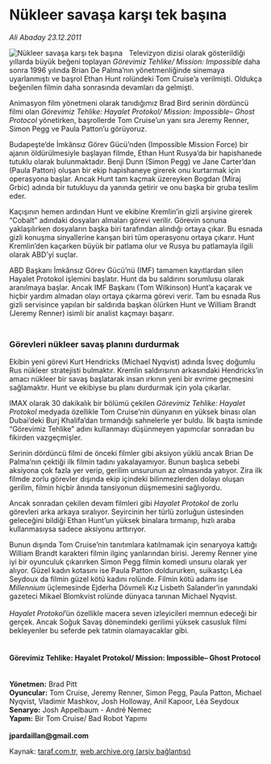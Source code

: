 # Nükleer savaşa karşı tek başına

*Ali Abaday 23.12.2011*

<div class="yazi"><img align="left" alt="Nükleer savaşa karşı tek başına" border="0" src="http://www.taraf.com.tr/fotoraflar/makaleler/nukleer-savasa-karsi-tek-basina_9003_orijinal.jpg" style="border-right-width:10px; border-color:#FFFFFF"/><p>Televizyon dizisi olarak gösterildiği yıllarda büyük beğeni toplayan <i>Görevimiz Tehlike/ Mission: Impossible</i> daha sonra 1996 yılında Brian De Palma’nın yönetmenliğinde sinemaya uyarlanmıştı ve başrol Ethan Hunt rolündeki Tom Cruise’a verilmişti. Oldukça beğenilen filmin daha sonrasında devamları da gelmişti.</p>
<p>Animasyon film yönetmeni olarak tanıdığımız Brad Bird serinin dördüncü filmi olan <i>Görevimiz Tehlike: Hayalet Protokol/ Mission: Impossible– Ghost Protocol</i> yönetirken, başrollerde Tom Cruise’un yanı sıra Jeremy Renner, Simon Pegg ve Paula Patton’u görüyoruz.</p>
<p>Budapeşte’de İmkânsız Görev Gücü’nden (Impossible Mission Force) bir ajanın öldürülmesiyle başlayan filmde, Ethan Hunt Rusya’da bir hapishanede tutuklu olarak bulunmaktadır. Benji Dunn (Simon Pegg) ve Jane Carter’dan (Paula Patton) oluşan bir ekip hapishaneye girerek onu kurtarmak için operasyona başlar. Ancak Hunt tam kaçmak üzereyken Bogdan (Miraj Grbic) adında bir tutukluyu da yanında getirir ve onu başka bir gruba teslim eder. </p>
<p>Kaçışının hemen ardından Hunt ve ekibine Kremlin’in gizli arşivine girerek “Cobalt” adındaki dosyaları almaları görevi verilir. Görevin sonuna yaklaşılırken dosyaların başka biri tarafından alındığı ortaya çıkar. Bu esnada gizli konuşma sinyallerine karışan biri tüm operasyonu ortaya çıkarır. Hunt Kremlin’den kaçarken büyük bir patlama olur ve Rusya bu patlamayla ilgili olarak ABD’yi suçlar.</p>
<p>ABD Başkanı İmkânsız Görev Gücü’nü (IMF) tamamen kayıtlardan silen Hayalet Protokol işlemini başlatır. Hunt da bu saldırını sorumlusu olarak aranılmaya başlar. Ancak IMF Başkanı (Tom Wilkinson) Hunt’a kaçarak ve hiçbir yardım almadan olayı ortaya çıkarma görevi verir. Tam bu esnada Rus gizli servisince yapılan bir saldırıda başkan ölürken Hunt ve William Brandt (Jeremy Renner) isimli bir analist kaçmayı başarır. </p>
<h3><br/>Görevleri nükleer savaş planını durdurmak</h3>
<p>Ekibin yeni görevi Kurt Hendricks (Michael Nyqvist) adında İsveç doğumlu Rus nükleer stratejisti bulmaktır. Kremlin saldırısının arkasındaki Hendricks’in amacı nükleer bir savaş başlatarak insan ırkının yeni bir evrime geçmesini sağlamaktır. Hunt ve ekibiyse bu planı durdurmak için yola çıkarlar.</p>
<p>IMAX olarak 30 dakikalık bir bölümü çekilen <i>Görevimiz Tehlike: Hayalet Protokol</i> medyada özellikle Tom Cruise’nin dünyanın en yüksek binası olan Dubai’deki Burj Khalifa’dan tırmandığı sahnelerle yer buldu. İlk başta isminde “Görevimiz Tehlike” adını kullanmayı düşünmeyen yapımcılar sonradan bu fikirden vazgeçmişler.</p>
<p>Serinin dördüncü filmi de önceki filmler gibi aksiyon yüklü ancak Brian De Palma’nın çektiği ilk filmin tadını yakalayamıyor. Bunun başlıca sebebi aksiyona çok fazla yer verip, gerilim unsurunun az olmasında yatıyor. Zira ilk filmde zorlu görevler dışında ekip içindeki bilinmezlerden dolayı oluşan gerilim, filmin hiçbir ânında tansiyonun düşmemesini sağlıyordu.</p>
<p>Ancak sonradan çekilen devam filmleri gibi <i>Hayalet Protokol</i> de zorlu görevleri arka arkaya sıralıyor. Seyircinin her türlü zorluğun üstesinden geleceğini bildiği Ethan Hunt’un yüksek binalara tırmanıp, hızlı araba kullanmasıysa sadece aksiyonu arttırıyor.</p>
<p>Bunun dışında Tom Cruise’nin tanıtımlara katılmamak için senaryoya kattığı William Brandt karakteri filmin ilginç yanlarından birisi. Jeremy Renner yine iyi bir oyunculuk çıkarırken Simon Pegg filmin komedi unsuru olarak yer alıyor. Güzel kadın kotasını ise Paula Patton doldururken, suikastçı Léa Seydoux da filmin güzel kötü kadını rolünde. Filmin kötü adamı ise <i>Millennium</i> üçlemesinde Ejderha Dövmeli Kız Lisbeth Salander’in yanındaki gazeteci Mikael Blomkvist rolünde dünyaca tanınan Michael Nyqvist.<br/><br/><i>Hayalet Protokol</i>’ün özellikle macera seven izleyicileri memnun edeceği bir gerçek. Ancak Soğuk Savaş dönemindeki gerilimi yüksek casusluk filmi bekleyenler bu seferde pek tatmin olamayacaklar gibi. </p>
<h4><br/>Görevimiz Tehlike: Hayalet Protokol/ Mission: Impossible– Ghost Protocol</h4>
<p><b><br/>Yönetmen:</b> Brad Pitt<br/><b>Oyuncular:</b> Tom Cruise, Jeremy Renner, Simon Pegg, Paula Patton, Michael Nyqvist, Vladimir Mashkov, Josh Holloway, Anil Kapoor, Léa Seydoux<br/><b>Senaryo:</b> Josh Appelbaum - André Nemec<br/><b>Yapım:</b> Bir Tom Cruise/ Bad Robot Yapımı<br/><br/><b>jpardaillan@gmail.com</b></p>
</div>

Kaynak: [taraf.com.tr](http://www.taraf.com.tr/ali-abaday/makale-nukleer-savasa-karsi-tek-basina.htm), [web.archive.org (arşiv bağlantısı)](http://web.archive.org/web/20130623060115/http://www.taraf.com.tr/ali-abaday/makale-nukleer-savasa-karsi-tek-basina.htm)
